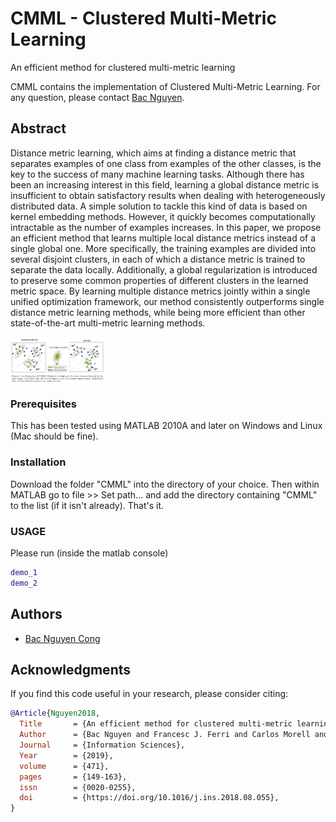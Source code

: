 # CMML - Clustered Multi-Metric Learning
An efficient method for clustered multi-metric learning

CMML contains the implementation of Clustered Multi-Metric Learning. 
For any question, please contact [Bac Nguyen](mailto:Bac.NguyenCong@ugent.be).

## Abstract
Distance metric learning, which aims at finding a distance metric that separates examples of one class from examples of the other classes,  is the key to the success of many machine learning tasks. Although there has been an increasing interest in this field, learning a global distance metric is insufficient to obtain satisfactory results when dealing with heterogeneously distributed data.  A simple solution to tackle this kind of data is based on kernel embedding methods. However, it quickly becomes computationally intractable as the number of examples increases. In this paper, we propose an efficient method that learns multiple local distance metrics instead of a single global one. More specifically, the training examples are divided into several disjoint clusters, in each of which a distance metric is trained to separate the data locally. Additionally, a global regularization is introduced to preserve some common properties of different clusters in the learned metric space. By learning multiple distance metrics jointly within a single unified optimization framework, our method consistently outperforms single distance metric learning methods, while being more efficient than other state-of-the-art multi-metric learning methods.

<img src="figs/illustrative.png" style="max-width:90%; width: 30%" align="center">

### Prerequisites
This has been tested using MATLAB 2010A and later on Windows and Linux (Mac should be fine).

### Installation
Download the folder "CMML" into the directory of your choice. Then within MATLAB go to file >> Set path... and add the directory containing "CMML" to the list (if it isn't already). That's it.

### USAGE

Please run (inside the matlab console)
```matlab
demo_1
demo_2
```

## Authors

* [Bac Nguyen Cong](https://github.com/bacnguyencong)

## Acknowledgments
If you find this code useful in your research, please consider citing:
``` bibtex
@Article{Nguyen2018,
  Title       = {An efficient method for clustered multi-metric learning},
  Author      = {Bac Nguyen and Francesc J. Ferri and Carlos Morell and De Baets, Bernard},
  Journal     = {Information Sciences},
  Year        = {2019},
  volume      = {471},
  pages       = {149-163},
  issn        = {0020-0255},
  doi         = {https://doi.org/10.1016/j.ins.2018.08.055},
}
```
